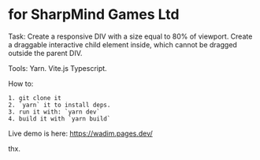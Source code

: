# for SharpMind Games Ltd

Task:
	Create a responsive DIV with a size equal to 80% of viewport. Create a
	draggable interactive child element inside, which cannot be dragged
	outside the parent DIV.
	
Tools:
	Yarn.
	Vite.js
	Typescript.

How to:

	1. git clone it
	2. `yarn` it to install deps.
	3. run it with: `yarn dev`
	4. build it with `yarn build`	


Live demo is here: https://wadim.pages.dev/

thx.



